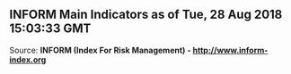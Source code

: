## INFORM Main Indicators as of Tue, 28 Aug 2018 15:03:33 GMT

Source: **INFORM (Index For Risk Management) - http://www.inform-index.org**